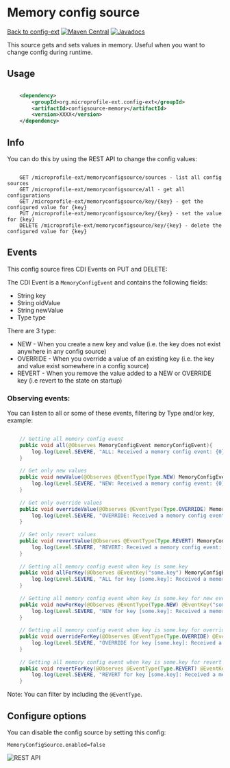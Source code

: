 # Memory config source

[Back to config-ext](https://github.com/microprofile-extensions/config-ext/blob/master/README.md)
[![Maven Central](https://maven-badges.herokuapp.com/maven-central/org.microprofile-ext.config-ext/configsource-memory/badge.svg)](https://maven-badges.herokuapp.com/maven-central/org.microprofile-ext.config-ext/configsource-memory)
[![Javadocs](https://www.javadoc.io/badge/org.microprofile-ext.config-ext/configsource-memory.svg)](https://www.javadoc.io/doc/org.microprofile-ext.config-ext/configsource-memory)

This source gets and sets values in memory. Useful when you want to change config during runtime.

## Usage

```xml

    <dependency>
        <groupId>org.microprofile-ext.config-ext</groupId>
        <artifactId>configsource-memory</artifactId>
        <version>XXXX</version>
    </dependency>

```

## Info

You can do this by using the REST API to change the config values:

```

    GET /microprofile-ext/memoryconfigsource/sources - list all config sources
    GET /microprofile-ext/memoryconfigsource/all - get all configurations
    GET /microprofile-ext/memoryconfigsource/key/{key} - get the configured value for {key}
    PUT /microprofile-ext/memoryconfigsource/key/{key} - set the value for {key}
    DELETE /microprofile-ext/memoryconfigsource/key/{key} - delete the configured value for {key}

```

## Events

This config source fires CDI Events on PUT and DELETE:

The CDI Event is a `MemoryConfigEvent` and contains the following fields: 

* String key
* String oldValue
* String newValue 
* Type type

There are 3 type: 

* NEW - When you create a new key and value (i.e. the key does not exist anywhere in any config source)
* OVERRIDE - When you override a value of an existing key (i.e. the key and value exist somewhere in a config source)
* REVERT - When you remove the value added to a NEW or OVERRIDE key (i.e revert to the state on startup)

### Observing events:

You can listen to all or some of these events, filtering by Type and/or key, example:

```java

    // Getting all memory config event
    public void all(@Observes MemoryConfigEvent memoryConfigEvent){
        log.log(Level.SEVERE, "ALL: Received a memory config event: {0}", memoryConfigEvent);
    }
    
    // Get only new values
    public void newValue(@Observes @EventType(Type.NEW) MemoryConfigEvent memoryConfigEvent){
        log.log(Level.SEVERE, "NEW: Received a memory config event: {0}", memoryConfigEvent);
    }
    
    // Get only override values
    public void overrideValue(@Observes @EventType(Type.OVERRIDE) MemoryConfigEvent memoryConfigEvent){
        log.log(Level.SEVERE, "OVERRIDE: Received a memory config event: {0}", memoryConfigEvent);
    }
    
    // Get only revert values
    public void revertValue(@Observes @EventType(Type.REVERT) MemoryConfigEvent memoryConfigEvent){
        log.log(Level.SEVERE, "REVERT: Received a memory config event: {0}", memoryConfigEvent);
    }
    
    // Getting all memory config event when key is some.key
    public void allForKey(@Observes @EventKey("some.key") MemoryConfigEvent memoryConfigEvent){
        log.log(Level.SEVERE, "ALL for key [some.key]: Received a memory config event: {0}", memoryConfigEvent);
    }
    
    // Getting all memory config event when key is some.key for new events
    public void newForKey(@Observes @EventType(Type.NEW) @EventKey("some.key") MemoryConfigEvent memoryConfigEvent){
        log.log(Level.SEVERE, "NEW for key [some.key]: Received a memory config event: {0}", memoryConfigEvent);
    }
    
    // Getting all memory config event when key is some.key for override events
    public void overrideForKey(@Observes @EventType(Type.OVERRIDE) @EventKey("some.key") MemoryConfigEvent memoryConfigEvent){
        log.log(Level.SEVERE, "OVERRIDE for key [some.key]: Received a memory config event: {0}", memoryConfigEvent);
    }
    
    // Getting all memory config event when key is some.key for revert events
    public void revertForKey(@Observes @EventType(Type.REVERT) @EventKey("some.key") MemoryConfigEvent memoryConfigEvent){
        log.log(Level.SEVERE, "REVERT for key [some.key]: Received a memory config event: {0}", memoryConfigEvent);
    }

```

Note: You can filter by including the `@EventType`.

## Configure options

You can disable the config source by setting this config:
    
    MemoryConfigSource.enabled=false

![REST API](https://github.com/microprofile-extensions/config-ext/raw/master/configsource-memory/screenshot.png)
